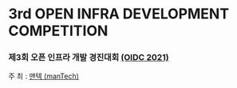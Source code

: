 # 3rd OPEN INFRA DEVELOPMENT COMPETITION

### 제3회 오픈 인프라 개발 경진대회 [(OIDC 2021)](http://www.oidc.co.kr/home)

주 최 : [맨텍 (manTech)](http://www.mantech.co.kr/)
